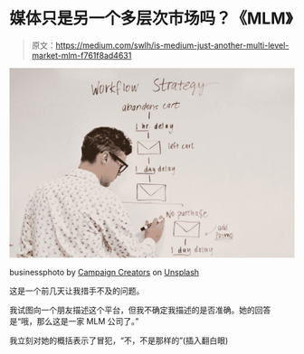 # 媒体只是另一个多层次市场吗？《MLM》

> 原文：<https://medium.com/swlh/is-medium-just-another-multi-level-market-mlm-f761f8ad4631>

![](img/0418866186294c0890125ebfa4781fb8.png)

businessphoto by [Campaign Creators](https://unsplash.com/@campaign_creators?utm_source=medium&utm_medium=referral) on [Unsplash](https://unsplash.com?utm_source=medium&utm_medium=referral)

这是一个前几天让我措手不及的问题。

我试图向一个朋友描述这个平台，但我不确定我描述的是否准确。她的回答是“哦，那么这是一家 MLM 公司了。”

我立刻对她的概括表示了冒犯，“不，不是那样的”(插入翻白眼)